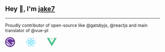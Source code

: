 ## Hey 👋, I'm [jake7](https://github.com/jaketvvv)

---

Proudly contributor of open-source like @gatsbyjs, @reactjs and main translator of @vue-pl

<svg fill="#663399" width="32px" style="margin-right:32px" role="img" xmlns="http://www.w3.org/2000/svg" viewBox="0 0 24 24"><path d="M12.001.007C5.326.007.007 5.326.007 12S5.326 23.995 12 23.995s11.994-5.319 11.994-11.994S18.676.007 12.001.007zM2.614 12.105l9.283 9.283c-5.111 0-9.283-4.172-9.283-9.283zm11.473 9.074L2.823 9.915C3.76 5.743 7.516 2.614 12 2.614a9.476 9.476 0 0 1 7.614 3.86L18.259 7.62a7.657 7.657 0 0 0-6.362-3.337A7.555 7.555 0 0 0 4.7 9.393l9.804 9.805c2.4-.835 4.276-2.92 4.798-5.424h-4.068v-1.773h6.154c0 4.485-3.129 8.24-7.301 9.178z"></path></svg>
<svg fill="#61DAFB" width="32px" style="margin-right:32px" role="img" viewBox="0 0 24 24" xmlns="http://www.w3.org/2000/svg"><title>React icon</title><path d="M12 9.861A2.139 2.139 0 1 0 12 14.139 2.139 2.139 0 1 0 12 9.861zM6.008 16.255l-.472-.12C2.018 15.246 0 13.737 0 11.996s2.018-3.25 5.536-4.139l.472-.119.133.468a23.53 23.53 0 0 0 1.363 3.578l.101.213-.101.213a23.307 23.307 0 0 0-1.363 3.578l-.133.467zM5.317 8.95c-2.674.751-4.315 1.9-4.315 3.046 0 1.145 1.641 2.294 4.315 3.046a24.95 24.95 0 0 1 1.182-3.046A24.752 24.752 0 0 1 5.317 8.95zM17.992 16.255l-.133-.469a23.357 23.357 0 0 0-1.364-3.577l-.101-.213.101-.213a23.42 23.42 0 0 0 1.364-3.578l.133-.468.473.119c3.517.889 5.535 2.398 5.535 4.14s-2.018 3.25-5.535 4.139l-.473.12zm-.491-4.259c.48 1.039.877 2.06 1.182 3.046 2.675-.752 4.315-1.901 4.315-3.046 0-1.146-1.641-2.294-4.315-3.046a24.788 24.788 0 0 1-1.182 3.046zM5.31 8.945l-.133-.467C4.188 4.992 4.488 2.494 6 1.622c1.483-.856 3.864.155 6.359 2.716l.34.349-.34.349a23.552 23.552 0 0 0-2.422 2.967l-.135.193-.235.02a23.657 23.657 0 0 0-3.785.61l-.472.119zm1.896-6.63c-.268 0-.505.058-.705.173-.994.573-1.17 2.565-.485 5.253a25.122 25.122 0 0 1 3.233-.501 24.847 24.847 0 0 1 2.052-2.544c-1.56-1.519-3.037-2.381-4.095-2.381zM16.795 22.677c-.001 0-.001 0 0 0-1.425 0-3.255-1.073-5.154-3.023l-.34-.349.34-.349a23.53 23.53 0 0 0 2.421-2.968l.135-.193.234-.02a23.63 23.63 0 0 0 3.787-.609l.472-.119.134.468c.987 3.484.688 5.983-.824 6.854a2.38 2.38 0 0 1-1.205.308zm-4.096-3.381c1.56 1.519 3.037 2.381 4.095 2.381h.001c.267 0 .505-.058.704-.173.994-.573 1.171-2.566.485-5.254a25.02 25.02 0 0 1-3.234.501 24.674 24.674 0 0 1-2.051 2.545zM18.69 8.945l-.472-.119a23.479 23.479 0 0 0-3.787-.61l-.234-.02-.135-.193a23.414 23.414 0 0 0-2.421-2.967l-.34-.349.34-.349C14.135 1.778 16.515.767 18 1.622c1.512.872 1.812 3.37.824 6.855l-.134.468zM14.75 7.24c1.142.104 2.227.273 3.234.501.686-2.688.509-4.68-.485-5.253-.988-.571-2.845.304-4.8 2.208A24.849 24.849 0 0 1 14.75 7.24zM7.206 22.677A2.38 2.38 0 0 1 6 22.369c-1.512-.871-1.812-3.369-.823-6.854l.132-.468.472.119c1.155.291 2.429.496 3.785.609l.235.02.134.193a23.596 23.596 0 0 0 2.422 2.968l.34.349-.34.349c-1.898 1.95-3.728 3.023-5.151 3.023zm-1.19-6.427c-.686 2.688-.509 4.681.485 5.254.987.563 2.843-.305 4.8-2.208a24.998 24.998 0 0 1-2.052-2.545 24.976 24.976 0 0 1-3.233-.501zM12 16.878c-.823 0-1.669-.036-2.516-.106l-.235-.02-.135-.193a30.388 30.388 0 0 1-1.35-2.122 30.354 30.354 0 0 1-1.166-2.228l-.1-.213.1-.213a30.3 30.3 0 0 1 1.166-2.228c.414-.716.869-1.43 1.35-2.122l.135-.193.235-.02a29.785 29.785 0 0 1 5.033 0l.234.02.134.193a30.006 30.006 0 0 1 2.517 4.35l.101.213-.101.213a29.6 29.6 0 0 1-2.517 4.35l-.134.193-.234.02c-.847.07-1.694.106-2.517.106zm-2.197-1.084c1.48.111 2.914.111 4.395 0a29.006 29.006 0 0 0 2.196-3.798 28.585 28.585 0 0 0-2.197-3.798 29.031 29.031 0 0 0-4.394 0 28.477 28.477 0 0 0-2.197 3.798 29.114 29.114 0 0 0 2.197 3.798z"></path></svg>
<svg fill="#4FC08D" width="32px" style="margin-right:32px" role="img" viewBox="0 0 24 24" xmlns="http://www.w3.org/2000/svg"><title>Vue.js icon</title><path d="M24,1.61H14.06L12,5.16,9.94,1.61H0L12,22.39ZM12,14.08,5.16,2.23H9.59L12,6.41l2.41-4.18h4.43Z"></path></svg>
